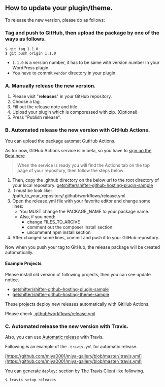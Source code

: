 ## How to update your plugin/theme.

To release the new version, please do as follows:

### Tag and push to GitHub, then upload the package by one of the ways as follows.

```
$ git tag 1.1.0
$ git push origin 1.1.0
```

- `1.1.0` is a version number, it has to be same with version number in your WordPress plugin.
- You have to commit `vendor` directory in your plugin.

### A. Manually release the new version.

1. Please visit "**releases**" in your GitHub repository.
1. Choose a tag.
1. Fill out the release note and title.
1. Upload your plugin which is comporessed with zip. (Optional)
1. Press "Publish release".

### B. Automated release the new version with GitHub Actions.

You can upload the package automat GutHub Actions.

As for now, GitHub Actions service is in beta, so you have to [sign up the Beta here](https://github.com/features/actions)

>When the service is ready you will find the Actions tab on the top page of your repository, then follow the steps below:

1. Then, copy the .github directory on the below url to the root directory of your local repository. [getshifter/shifter-github-hosting-plugin-sample](https://github.com/getshifter/shifter-github-hosting-plugin-sample)
1. It must be look like: /path_to_your_repository/.github/workflows/release.yml
1. Open the release.yml file with your favorite editor and change some lines:
    - You MUST change the PACKAGE_NAME to your package name.
    - Also, if you need:
        - change FILES_TO_ARCIVE
        - comment out the composer install section
        - uncomment npm install section
1. After changed some lines, commit and push it to your GitHub repository.

Now when you push your tag to GitHub, the release package will be created automatically.

#### Example Projects

Please install old version of following projects, then you can see update notice.

- [getshifter/shifter-github-hosting-plugin-sample](https://github.com/getshifter/shifter-github-hosting-plugin-sample)
- [getshifter/shifter-github-hosting-theme-sample](https://github.com/getshifter/shifter-github-hosting-theme-sample)

These projects deploy new releases automatically with GitHub Actions.

Please check [.github/workflows/release.yml](https://github.com/getshifter/shifter-github-hosting-plugin-sample/blob/master/.github/workflows/release.yml)

### C. Automated release the new version with Travis.

Also, you can use [Automatic release](https://docs.travis-ci.com/user/deployment/releases/) with Travis.

Following is an example of the `.travis.yml` for automatic release.

[https://github.com/miya0001/miya-gallery/blob/master/.travis.yml](https://github.com/miya0001/miya-gallery/blob/master/.travis.yml)

You can generate `deploy:` section by [The Travis Client](https://github.com/travis-ci/travis.rb) like following.

```
$ travis setup releases
```
